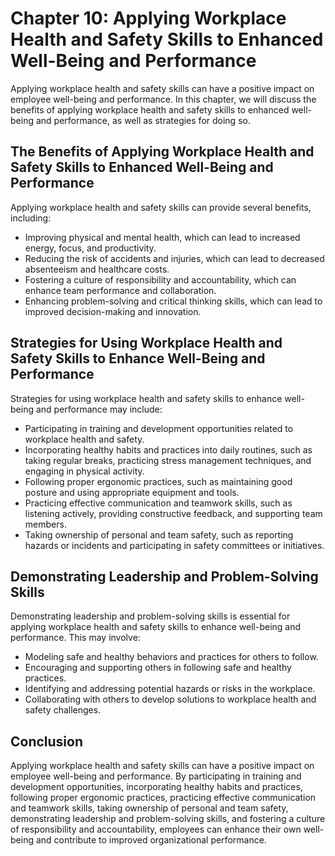 Chapter 10: Applying Workplace Health and Safety Skills to Enhanced Well-Being and Performance
==============================================================================================

Applying workplace health and safety skills can have a positive impact on employee well-being and performance. In this chapter, we will discuss the benefits of applying workplace health and safety skills to enhanced well-being and performance, as well as strategies for doing so.

The Benefits of Applying Workplace Health and Safety Skills to Enhanced Well-Being and Performance
--------------------------------------------------------------------------------------------------

Applying workplace health and safety skills can provide several benefits, including:

* Improving physical and mental health, which can lead to increased energy, focus, and productivity.
* Reducing the risk of accidents and injuries, which can lead to decreased absenteeism and healthcare costs.
* Fostering a culture of responsibility and accountability, which can enhance team performance and collaboration.
* Enhancing problem-solving and critical thinking skills, which can lead to improved decision-making and innovation.

Strategies for Using Workplace Health and Safety Skills to Enhance Well-Being and Performance
---------------------------------------------------------------------------------------------

Strategies for using workplace health and safety skills to enhance well-being and performance may include:

* Participating in training and development opportunities related to workplace health and safety.
* Incorporating healthy habits and practices into daily routines, such as taking regular breaks, practicing stress management techniques, and engaging in physical activity.
* Following proper ergonomic practices, such as maintaining good posture and using appropriate equipment and tools.
* Practicing effective communication and teamwork skills, such as listening actively, providing constructive feedback, and supporting team members.
* Taking ownership of personal and team safety, such as reporting hazards or incidents and participating in safety committees or initiatives.

Demonstrating Leadership and Problem-Solving Skills
---------------------------------------------------

Demonstrating leadership and problem-solving skills is essential for applying workplace health and safety skills to enhance well-being and performance. This may involve:

* Modeling safe and healthy behaviors and practices for others to follow.
* Encouraging and supporting others in following safe and healthy practices.
* Identifying and addressing potential hazards or risks in the workplace.
* Collaborating with others to develop solutions to workplace health and safety challenges.

Conclusion
----------

Applying workplace health and safety skills can have a positive impact on employee well-being and performance. By participating in training and development opportunities, incorporating healthy habits and practices, following proper ergonomic practices, practicing effective communication and teamwork skills, taking ownership of personal and team safety, demonstrating leadership and problem-solving skills, and fostering a culture of responsibility and accountability, employees can enhance their own well-being and contribute to improved organizational performance.
